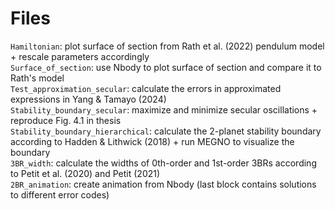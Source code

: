 # Files
``Hamiltonian``: plot surface of section from Rath et al. (2022) pendulum model + rescale parameters accordingly <br />
``Surface_of_section``: use Nbody to plot surface of section and compare it to Rath's model <br />
``Test_approximation_secular``: calculate the errors in approximated expressions in Yang & Tamayo (2024) <br />
``Stability_boundary_secular``: maximize and minimize secular oscillations + reproduce Fig. 4.1 in thesis <br />
``Stability_boundary_hierarchical``: calculate the 2-planet stability boundary according to Hadden & Lithwick (2018) + run MEGNO to visualize the boundary <br />
``3BR_width``: calculate the widths of 0th-order and 1st-order 3BRs according to Petit et al. (2020) and Petit (2021) <br />
``2BR_animation``: create animation from Nbody (last block contains solutions to different error codes) <br />
